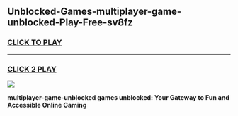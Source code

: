 
## Unblocked-Games-multiplayer-game-unblocked-Play-Free-sv8fz
<h3>
<a href="https://premium76.site?title=multiplayer-game-unblocked&ref=23A">CLICK TO PLAY</a></h3>
<hr>

<h3>
<a href="https://premium76.site?title=multiplayer-game-unblocked&ref=23A">CLICK 2 PLAY</a>
  
</h3>

<a href="https://premium76.site?title=multiplayer-game-unblocked&ref=23A"><img src="https://clearcache.store/games.png"></a>


**multiplayer-game-unblocked games unblocked: Your Gateway to Fun and Accessible Online Gaming**
